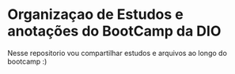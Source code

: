 # Organizaçao de Estudos e anotações do BootCamp da DIO
Nesse repositorio vou compartilhar estudos e arquivos ao longo do bootcamp :)
